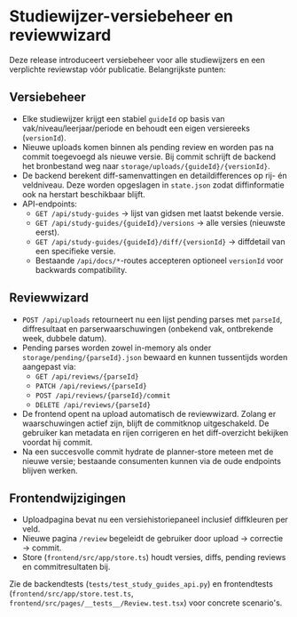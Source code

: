 # Studiewijzer-versiebeheer en reviewwizard

Deze release introduceert versiebeheer voor alle studiewijzers en een verplichte reviewstap vóór publicatie. Belangrijkste punten:

## Versiebeheer

- Elke studiewijzer krijgt een stabiel `guideId` op basis van vak/niveau/leerjaar/periode en behoudt een eigen versiereeks (`versionId`).
- Nieuwe uploads komen binnen als pending review en worden pas na commit toegevoegd als nieuwe versie. Bij commit schrijft de backend het bronbestand weg naar `storage/uploads/{guideId}/{versionId}`.
- De backend berekent diff-samenvattingen en detaildifferences op rij- én veldniveau. Deze worden opgeslagen in `state.json` zodat diffinformatie ook na herstart beschikbaar blijft.
- API-endpoints:
  - `GET /api/study-guides` → lijst van gidsen met laatst bekende versie.
  - `GET /api/study-guides/{guideId}/versions` → alle versies (nieuwste eerst).
  - `GET /api/study-guides/{guideId}/diff/{versionId}` → diffdetail van een specifieke versie.
  - Bestaande `/api/docs/*`-routes accepteren optioneel `versionId` voor backwards compatibility.

## Reviewwizard

- `POST /api/uploads` retourneert nu een lijst pending parses met `parseId`, diffresultaat en parserwaarschuwingen (onbekend vak, ontbrekende week, dubbele datum).
- Pending parses worden zowel in-memory als onder `storage/pending/{parseId}.json` bewaard en kunnen tussentijds worden aangepast via:
  - `GET /api/reviews/{parseId}`
  - `PATCH /api/reviews/{parseId}`
  - `POST /api/reviews/{parseId}/commit`
  - `DELETE /api/reviews/{parseId}`
- De frontend opent na upload automatisch de reviewwizard. Zolang er waarschuwingen actief zijn, blijft de commitknop uitgeschakeld. De gebruiker kan metadata en rijen corrigeren en het diff-overzicht bekijken voordat hij commit.
- Na een succesvolle commit hydrate de planner-store meteen met de nieuwe versie; bestaande consumenten kunnen via de oude endpoints blijven werken.

## Frontendwijzigingen

- Uploadpagina bevat nu een versiehistoriepaneel inclusief diffkleuren per veld.
- Nieuwe pagina `/review` begeleidt de gebruiker door upload → correctie → commit.
- Store (`frontend/src/app/store.ts`) houdt versies, diffs, pending reviews en commitresultaten bij.

Zie de backendtests (`tests/test_study_guides_api.py`) en frontendtests (`frontend/src/app/store.test.ts`, `frontend/src/pages/__tests__/Review.test.tsx`) voor concrete scenario's.
